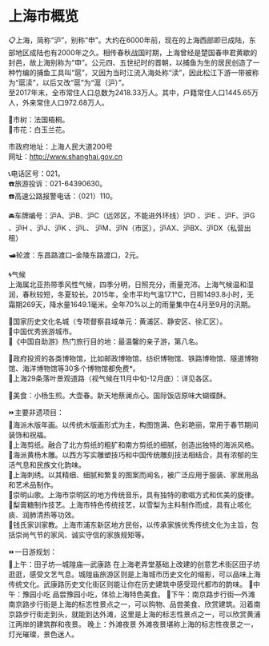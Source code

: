 # 上海市概览  
📋上海，简称“沪”，别称“申”。大约在6000年前，现在的上海西部即已成陆，东部地区成陆也有2000年之久。相传春秋战国时期，上海曾经是楚国春申君黄歇的封邑，故上海别称为“申”。公元四、五世纪时的晋朝，以捕鱼为生的居民创造了一种竹编的捕鱼工具叫“扈”，又因为当时江流入海处称“渎”，因此松江下游一带被称为“扈渎”，以后又改“扈”为“滬（沪）”。   
至2017年末，全市常住人口总数为2418.33万人。其中，户籍常住人口1445.65万人，外来常住人口972.68万人。    
  
🌳市树：法国梧桐。    
🌸市花：白玉兰花。   
  
市政府地址：上海人民大道200号  
网址：http://www.shanghai.gov.cn  
  
📞电话区号：021。  
☎️旅游投诉：021-64390630。  
☎️高速公路报警电话：（021）110。     
    
🚘车牌编号：沪A、沪B、沪C（远郊区，不能进外环线）沪D 、沪E 、沪F、沪G 、沪H 、沪J、沪K 、沪L、 沪M、沪N（市区），沪AX、沪BX、沪DX（私营出租）  
  
🛥轮渡：东昌路渡口–金陵东路渡口，2元。   
  
🌀气候  
上海属北亚热带季风性气候，四季分明，日照充分，雨量充沛。上海气候温和湿润，春秋较短，冬夏较长。2015年，全市平均气温17.1℃，日照1493.8小时，无霜期269天，降水量1649.1毫米。全年70%以上的雨量集中在4月至9月的汛期。   
  
🚩国家历史文化名城（专项督察县域单元：黄浦区、静安区、徐汇区）。   
🏅中国优秀旅游城市。  
🧾《中国自助游》热门旅行目的地：最温馨的亲子游，第八名。   
  
🧭政府投资的各类博物馆，比如邮政博物馆、纺织博物馆、铁路博物馆、隧道博物馆、海洋博物馆等30多个博物馆都免费*。   
🧭上海29条落叶景观道路（视气候在11月中旬-12月底）：详见各区。   
  
🍴美食：小杨生煎。大壶春。新天地蔡澜点心。国际饭店原味大蝴蝶酥。     
  
⏩主要非遗项目：  
🔸海派木版年画。以传统木版画形式为主，构图饱满、色彩艳丽，常用于春节期间装饰和祝福。  
🔸上海剪纸。融合了北方剪纸的粗犷和南方剪纸的细腻，创造出独特的海派风格。  
🔸海派黄杨木雕。以西方写实雕塑技巧和中国传统雕刻技法相结合，具有浓郁的生活气息和民族文化韵味。  
🔸上海刺绣。以其精细、细腻和繁复的图案而闻名，被广泛应用于服装、家居用品和艺术品制作。  
🔸崇明山歌。上海市崇明区的地方传统音乐，具有独特的歌唱方式和优美的旋律。  
🔸梨膏糖制作技艺。上海市特色传统技艺，以雪梨为主料制作而成，具有止咳化痰、润肺清热等功效。  
🔸钱氏家训家教。上海市浦东新区地方民俗，以传承家族优秀传统文化为主旨，包括崇尚气节的家风、诚实守信的家族规矩等。    
  
⏩一日游规划：  
🔸上午：田子坊—城隍庙—武康路
在上海老弄堂基础上改建的创意艺术街区田子坊逛逛，感受文艺气息。城隍庙旅游区则是上海城市历史文化的缩影，可以品味上海传统文化。武康路历史文化街区则能让你在历史建筑中感受现代都市的韵味。
🔸中午：豫园小吃
品尝豫园小吃，体验上海特色美食。
🔸下午：南京路步行街—外滩
南京路步行街是上海的标志性景点之一，可以购物、品尝美食、欣赏建筑。沿着南京路步行街走到头，就能到达外滩，这里是上海的标志性景点之一，可以欣赏黄浦江两岸的建筑群和夜景。
晚上：外滩夜景
外滩夜景堪称上海的标志性夜景之一，灯光璀璨，景色迷人。